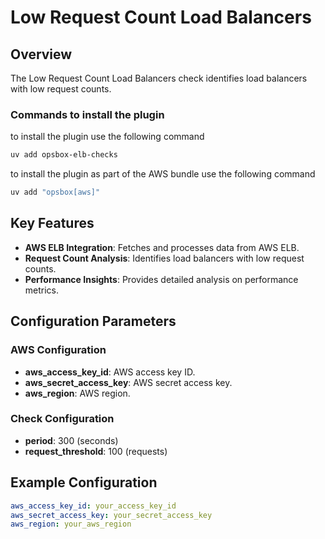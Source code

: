 
# Low Request Count Load Balancers

## Overview

The Low Request Count Load Balancers check identifies load balancers with low request counts.

### Commands to install the plugin
to install the plugin use the following command
```bash
uv add opsbox-elb-checks
```
to install the plugin as part of the AWS bundle use the following command
```bash
uv add "opsbox[aws]"
```

## Key Features

- **AWS ELB Integration**: Fetches and processes data from AWS ELB.
- **Request Count Analysis**: Identifies load balancers with low request counts.
- **Performance Insights**: Provides detailed analysis on performance metrics.

## Configuration Parameters

### AWS Configuration

- **aws_access_key_id**: AWS access key ID.
- **aws_secret_access_key**: AWS secret access key.
- **aws_region**: AWS region.

### Check Configuration

- **period**: 300 (seconds)
- **request_threshold**: 100 (requests)

## Example Configuration

```yaml
aws_access_key_id: your_access_key_id
aws_secret_access_key: your_secret_access_key
aws_region: your_aws_region
```